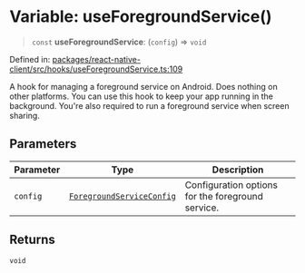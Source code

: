 # Variable: useForegroundService()

> `const` **useForegroundService**: (`config`) => `void`

Defined in: [packages/react-native-client/src/hooks/useForegroundService.ts:109](https://github.com/fishjam-cloud/mobile-client-sdk/blob/b59d08631f5fbe1fa162c766a63916c14024e0d4/packages/react-native-client/src/hooks/useForegroundService.ts#L109)

A hook for managing a foreground service on Android. Does nothing on other platforms.
You can use this hook to keep your app running in the background. You're also required to run a foreground service when screen sharing.

## Parameters

| Parameter | Type | Description |
| ------ | ------ | ------ |
| `config` | [`ForegroundServiceConfig`](../type-aliases/ForegroundServiceConfig.md) | Configuration options for the foreground service. |

## Returns

`void`
